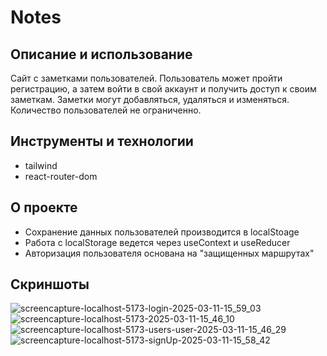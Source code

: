 # Notes

## Описание и использование
Сайт с заметками пользователей. Пользователь может пройти регистрацию, а затем войти в свой аккаунт и получить доступ к своим заметкам. Заметки могут добавляться, удаляться и изменяться. Количество пользователей не ограниченно.

## Инструменты и технологии
- tailwind
- react-router-dom

## О проекте
- Сохранение данных пользователей производится в localStoage
- Работа с localStorage ведется через useContext и useReducer
- Авторизация пользователя основана на "защищенных маршрутах"

## Скриншоты

![screencapture-localhost-5173-login-2025-03-11-15_59_03](https://github.com/user-attachments/assets/09bb2dba-95c2-4519-ae26-a5920d919c63)
![screencapture-localhost-5173-2025-03-11-15_46_10](https://github.com/user-attachments/assets/7b9596e5-dbf7-4644-bc5f-b90bd7b87923)
![screencapture-localhost-5173-users-user-2025-03-11-15_46_29](https://github.com/user-attachments/assets/a7d02417-f0ee-45a3-a8c1-d1b01b8338af)
![screencapture-localhost-5173-signUp-2025-03-11-15_58_42](https://github.com/user-attachments/assets/e607cd2b-8b95-40c7-9663-0ea0ca9a846a)
